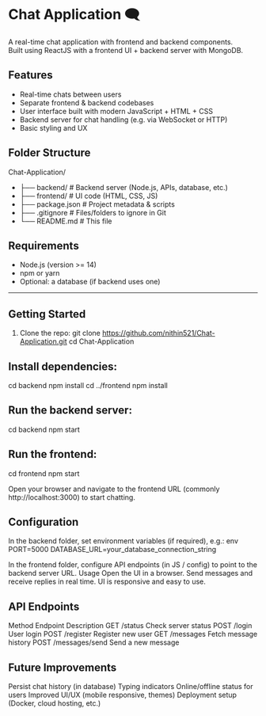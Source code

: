 # Chat Application 🗨️

A real-time chat application with frontend and backend components.  
Built using ReactJS with a frontend UI + backend server with MongoDB.


## Features

- Real-time chats between users  
- Separate frontend & backend codebases  
- User interface built with modern JavaScript + HTML + CSS  
- Backend server for chat handling (e.g. via WebSocket or HTTP)  
- Basic styling and UX  

## Folder Structure

Chat-Application/
- ├── backend/ # Backend server (Node.js, APIs, database, etc.)
- ├── frontend/ # UI code (HTML, CSS, JS)
- ├── package.json # Project metadata & scripts
- ├── .gitignore # Files/folders to ignore in Git
- └── README.md # This file


## Requirements

- Node.js (version >= 14)  
- npm or yarn  
- Optional: a database (if backend uses one)  

---

## Getting Started

1. Clone the repo:
   git clone https://github.com/nithin521/Chat-Application.git
   cd Chat-Application
   
## Install dependencies:

cd backend
npm install
cd ../frontend
npm install

## Run the backend server:
cd backend
npm start

## Run the frontend:
cd frontend
npm start

Open your browser and navigate to the frontend URL (commonly http://localhost:3000) to start chatting.

## Configuration
In the backend folder, set environment variables (if required), e.g.:
env
PORT=5000
DATABASE_URL=your_database_connection_string

In the frontend folder, configure API endpoints (in JS / config) to point to the backend server URL.
Usage
Open the UI in a browser.
Send messages and receive replies in real time.
UI is responsive and easy to use.

## API Endpoints
Method	Endpoint	Description
GET	/status	Check server status
POST	/login	User login
POST	/register	Register new user
GET	/messages	Fetch message history
POST	/messages/send	Send a new message

## Future Improvements
Persist chat history (in database)
Typing indicators
Online/offline status for users
Improved UI/UX (mobile responsive, themes)
Deployment setup (Docker, cloud hosting, etc.)
